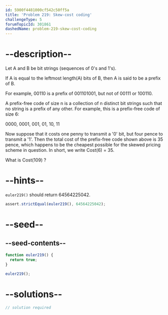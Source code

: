 ```yaml
---
id: 5900f4481000cf542c50ff5a
title: 'Problem 219: Skew-cost coding'
challengeType: 5
forumTopicId: 301861
dashedName: problem-219-skew-cost-coding
---
```


# --description--

Let A and B be bit strings (sequences of 0's and 1's).

If A is equal to the leftmost length(A) bits of B, then A is said to be a prefix of B.

For example, 00110 is a prefix of 001101001, but not of 00111 or 100110.

A prefix-free code of size n is a collection of n distinct bit strings such that no string is a prefix of any other. For example, this is a prefix-free code of size 6:

0000, 0001, 001, 01, 10, 11

Now suppose that it costs one penny to transmit a '0' bit, but four pence to transmit a '1'. Then the total cost of the prefix-free code shown above is 35 pence, which happens to be the cheapest possible for the skewed pricing scheme in question. In short, we write Cost(6) = 35.

What is Cost(109) ?

# --hints--

`euler219()` should return 64564225042.

```js
assert.strictEqual(euler219(), 64564225042);
```

# --seed--

## --seed-contents--

```js
function euler219() {
  return true;
}

euler219();
```

# --solutions--

```js
// solution required
```
